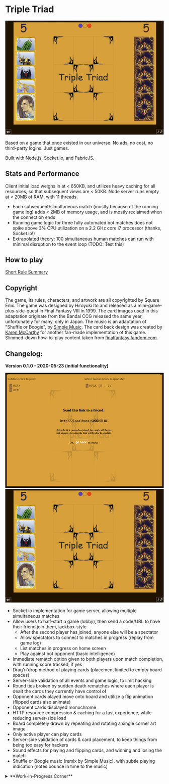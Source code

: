# Triple Triad

![Version 0.1.0 Game Image](_extra/screenshots/v0.1.0-game.png)

Based on a game that once existed in our universe. No ads, no cost, no third-party logins. Just games.

Built with Node.js, Socket.io, and FabricJS.

## Stats and Performance

Client initial load weighs in at < 650KB, and utilizes heavy caching for all resources, so that subsequent views are < 50KB.
Node server runs empty at < 20MB of RAM, with 11 threads.

- Each subsequent/simultaneous match (mostly because of the running game log) adds < 2MB of memory usage, and is mostly reclaimed when the connection ends
- Running game logic for three fully automated bot matches does not spike above 3% CPU utilization on a 2.2 GHz core i7 processor (thanks, Socket.io!)
- Extrapolated theory: 100 simultaneous human matches can run with minimal disruption to the event loop (TODO: Test this)

## How to play

[Short Rule Summary](http://www.vyseri.com/images/tripletriad2.png)

## Copyright

The game, its rules, characters, and artwork are all copyrighted by Square Enix. The game was designed by Hiroyuki Ito and released as a mini-game-plus-side-quest in Final Fantasy VIII in 1999. The card images used in this adaptation originate from the Bandai CCG released the same year, unfortunately for many, only in Japan. The music is an adaptation of "Shuffle or Boogie", by [Simple Music](https://soundcloud.com/simple-music-4/final-fantasy-8-triple-triad-remix). The card back design was created by [Karen McCarthy](https://www.artstation.com/artwork/8YZbq) for another fan-made implementation of this game. Slimmed-down how-to-play content taken from [finalfantasy.fandom.com](https://finalfantasy.fandom.com/wiki/Triple_Triad_(Final_Fantasy_VIII)).

## Changelog:

**Version 0.1.0 - 2020-05-23 (initial functionality)**

![Version 0.1.0 Lobby Image](_extra/screenshots/v0.1.0-lobby.png)
![Version 0.1.0 Game Image](_extra/screenshots/v0.1.0-game.png)

- Socket.io implementation for game server, allowing multiple simultaneous matches
- Allow users to half-start a game (lobby), then send a code/URL to have their friend join them, jackbox-style
  - After the second player has joined, anyone else will be a spectator
  - Allow spectators to connect to matches in progress (replay from game log)
  - List matches in progress on home screen
  - Play against bot opponent (basic intelligence)
- Immediate rematch option given to both players upon match completion, with running score tracked, if yes
- Drag'n'drop method of playing cards (placement limited to empty board spaces)
- Server-side validation of all events and game logic, to limit hacking
- Round ties broken by sudden death rematches where each player is dealt the cards they currently have control of
- Opponent cards played move onto board and utilize a flip animation (flipped cards also animate)
- Opponent cards displayed monochrome
- HTTP resource compression & caching for a fast experience, while reducing server-side load
- Board completely drawn by repeating and rotating a single corner art image
- Only active player can play cards
- Server-side validation of cards & card placement, to keep things from being too easy for hackers
- Sound effects for playing and flipping cards, and winning and losing the match
- Shuffle or Boogie music (remix by Simple Music), with subtle playing indication (notes bounce in time to the music)

<details>
<summary>**Work-in-Progress Corner**</summary>

#### TODO List:

- HALF DONE: Resize all of the elements in the canvas on page resize (especially for orientation changes on phones)
- Add keyboard/controller support
- Add all extended game rule options (Open, Chain, Plus)
- Add minimal analytics (number of players/matches/final score)
- Perfectly centered game board and title positioning
- Add board background art
- Add effects for clicking rematch buttons, with indicator of if opponent wants a rematch
- Add hover effect outline for target location when dragging card
- Stress tester script, to see how many active games can run at a time, and limit games to that upper bound, to ensure a minimum performance level (https://stackoverflow.com/a/16426868/5334305)


#### Idea Stack:

- Allow users to choose names (maybe from a selection of FF VIII characters, to avoid vulgarity)
- Add 30-second countdown timer per turn + autoplay functionality (initial logic for AI bots, just play the first card found that can capture an opponent's card, or the most defensive card available)
- Allow page refresh without quitting match
- Add fun Final Fantasy VIII facts to push to clients while waiting for a game
- Track stats (plays/captures/losses per card and game mode)?
- Permanently store game results (which would enable replays)
- Dynamically create all card content (power numbers, name, border)
- Add support and options for Final Fantasy XIV cards and modes

</details>
